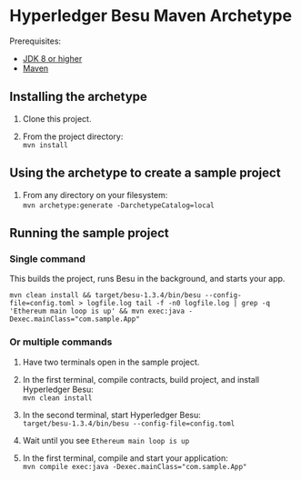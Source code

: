 # Hyperledger Besu Maven Archetype

Prerequisites:
* [JDK 8 or higher](https://adoptopenjdk.net/)
* [Maven](https://maven.apache.org/install.html)

## Installing the archetype

1. Clone this project.  

2. From the project directory:  
`mvn install`

## Using the archetype to create a sample project

1. From any directory on your filesystem:  
`mvn archetype:generate -DarchetypeCatalog=local`

## Running the sample project

### Single command

This builds the project, runs Besu in the background, and starts your app.

`mvn clean install && target/besu-1.3.4/bin/besu --config-file=config.toml > logfile.log tail -f -n0 logfile.log | grep -q 'Ethereum main loop is up' && mvn exec:java -Dexec.mainClass="com.sample.App"`

### Or multiple commands 

1. Have two terminals open in the sample project.

2. In the first terminal, compile contracts, build project, and install Hyperledger Besu:  
`mvn clean install`

3. In the second terminal, start Hyperledger Besu:  
`target/besu-1.3.4/bin/besu --config-file=config.toml`

4. Wait until you see `Ethereum main loop is up`

5. In the first terminal, compile and start your application:  
`mvn compile exec:java -Dexec.mainClass="com.sample.App"`
